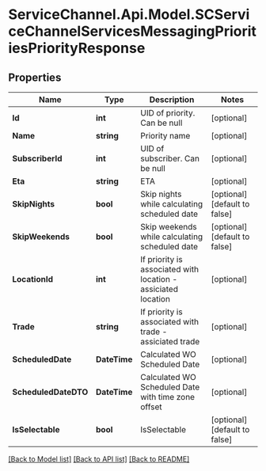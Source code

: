 # ServiceChannel.Api.Model.SCServiceChannelServicesMessagingPrioritiesPriorityResponse

## Properties

Name | Type | Description | Notes
------------ | ------------- | ------------- | -------------
**Id** | **int** | UID of priority. Can be null | [optional] 
**Name** | **string** | Priority name | [optional] 
**SubscriberId** | **int** | UID of subscriber. Can be null | [optional] 
**Eta** | **string** | ETA | [optional] 
**SkipNights** | **bool** | Skip nights while calculating scheduled date | [optional] [default to false]
**SkipWeekends** | **bool** | Skip weekends while calculating scheduled date | [optional] [default to false]
**LocationId** | **int** | If priority is associated with location - assiciated location | [optional] 
**Trade** | **string** | If priority is associated with trade - assiciated trade | [optional] 
**ScheduledDate** | **DateTime** | Calculated WO Scheduled Date | [optional] 
**ScheduledDateDTO** | **DateTime** | Calculated WO Scheduled Date with time zone offset | [optional] 
**IsSelectable** | **bool** | IsSelectable | [optional] [default to false]

[[Back to Model list]](../README.md#documentation-for-models) [[Back to API list]](../README.md#documentation-for-api-endpoints) [[Back to README]](../README.md)

